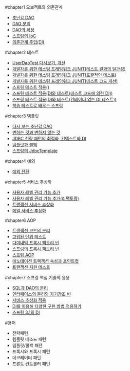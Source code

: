 #chapter1 오브젝트와 의존관계
- <a href="https://github.com/woniper/tdd-practice/commit/6cddf8562f719b8b03fc743bab25ca6561e3a356">초난감 DAO</a>
- <a href="https://github.com/woniper/tdd-practice/commit/f6daf56e9c10bbfe475b566cbd4bfed93a800f51">DAO 분리</a>
- <a href="https://github.com/woniper/tdd-practice/commit/118272a9c8676360628589b2be248ef801d41556">DAO의 확장</a>
- <a href="https://github.com/woniper/tdd-practice/commit/a1144888f7c87b26f07bdc5021fbf4949d4ff96e">스프링의 IoC</a>
- <a href="https://github.com/woniper/tdd-practice/commit/e28d01a7c7f6ed68d7416e1473502cbef53d982c">의존관계 주입(DI)</a>

#chapter2 테스트
- <a href="https://github.com/woniper/tdd-practice/commit/95444a686a4467f4aeb8675323d71b112b9fe541">UserDaoTest 다시보기, 개선</a>
- <a href="https://github.com/woniper/tdd-practice/commit/f239ce39db95f739fcdbeb1e335204baa3357c22">개발자를 위한 테스팅 프레임워크 JUNIT(테스트 결과의 일관성)</a>
- <a href="https://github.com/woniper/tdd-practice/commit/80b75efbfd92f8e60e196fcb54427f5230afe931">개발자를 위한 테스팅 프레임워크 JUNIT(포괄적인 테스트)</a>
- <a href="https://github.com/woniper/tdd-practice/commit/c5ff0cf12ed4a2725ca12b055a08b8d5e92e3745">개발자를 위한 테스팅 프레임워크 JUNIT(테스트 코드 개선)</a>
- <a href="https://github.com/woniper/tdd-practice/commit/851cf6fd29ed394e5398006d400933d8d1651718">스프링 테스트 적용()</a>
- <a href="https://github.com/woniper/tdd-practice/commit/a92802dbef9a0b8a41dd4833c6ac32feabde7035">스프링 테스트 적용(DI와 테스트(테스트 코드에 의한 DI))</a>
- <a href="https://github.com/woniper/tdd-practice/commit/f5907b8acb2fd60e6beece43acab6d6f23d200a7">스프링 테스트 적용(DI와 테스트(컨테이너 없는 DI 테스트))</a>
- <a href="https://github.com/woniper/tdd-practice/commit/0100c0aecb0b5d4b71d11e35ca69ab86c0e0e793">학습 테스트로 배우는 스프링</a>

#chapter3 템플릿
- <a href="https://github.com/woniper/tdd-practice/commit/85a98f913fb056760757fc0cef1d32809b52a301">다시 보는 초난감 DAO</a>
- <a href="https://github.com/woniper/tdd-practice/commit/cd486e2c1acd2e5dccf24dce5c4cc8d4c04572b3">변하는 것과 변하지 않는 것</a>
- <a href="https://github.com/woniper/tdd-practice/commit/58f067d6b76569698f0d95f0c8e63438c247c879">JDBC 전략 패턴의 최적화, 컨텍스트와 DI</a>
- <a href="https://github.com/woniper/tdd-practice/commit/84a649af0120c41ae93a1febd231c15aa259182d">템플릿과 콜백</a>
- <a href="https://github.com/woniper/tdd-practice/commit/320a10b676a258290f76c454f9faa50bf67ebe2c">스프링의 JdbcTemplate</a>

#chapter4 예외
- <a href="https://github.com/woniper/tdd-practice/commit/88ff663987b1a7624e7cc20f3ac5bb047f70eefc">예외 전환</a>

#chapter5 서비스 추상화
- <a href="https://github.com/woniper/tdd-practice/commit/74ee5280c91dc15f2fd232c87b1dbcfd14c2f1aa">사용자 레벨 관리 기능 추가</a>
- <a href="https://github.com/woniper/tdd-practice/commit/f88d10e6530f9999c2e2147dd58846a2a9d4f5f4">사용자 레벨 관리 기능 추가(리팩토링)</a>
- <a href="https://github.com/woniper/tdd-practice/commit/3131e5e458766e8fbd4d9818191e0c0bd90efc8b">트랜잭션 서비스 추상화</a>
- <a href="https://github.com/woniper/tdd-practice/commit/3998087b87126f08db8c080a5cd51446bf14ddd0">메일 서비스 추상화</a>

#chapter6 AOP
- <a href="https://github.com/woniper/tdd-practice/commit/4367d941807786bf407930b66b4bd5b8b71ab4ba">트랜잭션 코드의 분리</a>
- <a href="https://github.com/woniper/tdd-practice/commit/6278471fc690f950f0e9b354cb49067f3e13ac14">고립된 단위 테스트</a>
- <a href="https://github.com/woniper/tdd-practice/commit/1c6e23c2c5010cd636317404b9c706a5bac5b70d">다이내믹 프록시 팩토리 빈</a>
- <a href="https://github.com/woniper/tdd-practice/commit/660c61cf6bd1daf70050e68025d3046e83bd9f61">스프링의 프록시 팩토리 빈</a>
- <a href="https://github.com/woniper/tdd-practice/commit/7aa96b10a527e00716c775852bece8c38550934b">스프링 AOP</a>
- <a href="https://github.com/woniper/tdd-practice/commit/7572ca4d9a9200ca3bb1477dc2e622f317020a66">애노테이션 트랙잭션 속성과 포인트컷</a>
- <a href="https://github.com/woniper/tdd-practice/commit/fbedb82555c17d13f419b908efc4c51d2cb052b0">트랜잭션 지원 테스트</a>

#chapter7 스프링 핵심 기술의 응용
- <a href="https://github.com/woniper/tdd-practice/commit/29f0dd4ee2c946e617ef63590435977a2b318bf8">SQL과 DAO의 분리</a>
- <a href="https://github.com/woniper/tdd-practice/commit/650689ecf4bf49d768b0ca8df2bc2a2129fffada">인터페이스의 분리와 자기참조 빈</a>
- <a href="https://github.com/woniper/tdd-practice/commit/e0fa2f0e1e047da9e6396e7e60a797c39f5a790d">서비스 추상화 적용</a>
- <a href="">DI를 이용해 다양한 구현 방법 적용하기</a>
- <a href="">스프링 3.1의 DI</a>

#용어
- 전략패턴
- 템플릿 메소드 패턴
- 템플릿/콜백 패턴
- 프록시와 프록시 패턴
- 데코레이터 패턴
- 프론트 컨트롤러 패턴